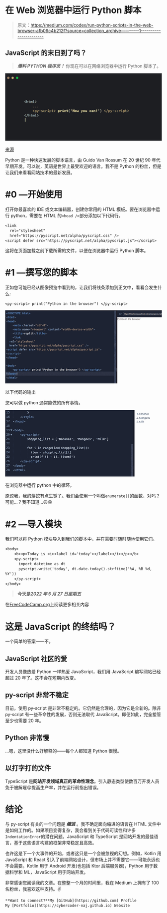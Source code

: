 # 在 Web 浏览器中运行 Python 脚本

> 原文：<https://medium.com/codex/run-python-scripts-in-the-web-browser-afb09c4b212f?source=collection_archive---------1----------------------->

## JavaScript 的末日到了吗？

> ***爆料 PYTHON 程序员！*** 你现在可以在网络浏览器中运行 Python 脚本了。

![](img/2c4c8d1db0617b37b07f16a722e90862.png)

[来源](https://pyscript.net)

Python 是一种快速发展的脚本语言，由 Guido Van Rossum 在 20 世纪 90 年代早期开发。可以说，英语是世界上最受欢迎的语言。我不是 Python 的粉丝，但是让我们来看看网站技术的最新发展。

# #0 —开始使用

打开你最喜欢的 IDE 或文本编辑器，创建你常用的 HTML 模板。要在浏览器中运行 python，需要在 HTML 的`<head />`部分添加以下代码行。

```
<link
  rel="stylesheet"
  href="https://pyscript.net/alpha/pyscript.css" />
<script defer src="https://pyscript.net/alpha/pyscript.js"></script>
```

这将在页面加载之前下载所需的文件，以便在浏览器中运行 Python 脚本。

# #1 —撰写您的脚本

正如您可能已经从图像预览中看到的，让我们将线条添加到正文中，看看会发生什么:

```
<py-script> print("Python in the browser") </py-script>
```

![](img/355b4d314d7410a3d750ddd3d742b6b7.png)

以下代码的输出

您可以做 python 通常能做的所有事情。

![](img/4ddb7a97659b6beae9aeefd39c99be56.png)

在浏览器中运行 python 中的循环。

原谅我，我的蟒蛇有点生锈了。我们会使用一个叫做`enumerate()`的函数，对吗？可能…？我不知道…😖🙃

# #2 —导入模块

我们可以将 Python 模块导入到我们的脚本中，并在需要时随时随地使用它们。

```
<body>
    <b><p>Today is <i><label id='today'></label></i></p></b>
    <py-script>
      import datetime as dt
      pyscript.write('today', dt.date.today().strftime('%A, %B %d, %Y'))
    </py-script>
</body>
```

> **今天是*2022 年 5 月 27 日星期五***

在[FreeCodeCamp.org](https://www.freecodecamp.org/news/pyscript-python-front-end-framework/)上阅读更多相关内容

# 这是 JavaScript 的终结吗？

一个简单的答案——不。

## JavaScript 社区的爱

开发人员像热爱 Python 一样热爱 JavaScript，我们用 JavaScript 编写网站已经超过 20 年了。这不会在短期内改变。

## **py-script 非常不稳定**

目前，使用 py-script 是非常不稳定的。它仍然是合理的，因为它是全新的。除非 py-script 有一些革命性的发展，否则无法取代 JavaScript。即便如此，完全接管至少也需要 20 年。

## Python 非常慢

…嗯，这里没什么好解释的——每个人都知道 Python 很慢。

## 以打字打的文件

TypeScript 是**网站开发领域真正的革命性理念**。引入静态类型使数百万开发人员免于被解雇😜提高生产率，并在运行前指出错误。

# 结论

与 py-script 有关的一个问题是 ***缩进*** 。我不确定面向缩进的语言在 HTML 文件中是如何工作的。如果项目变得复杂，我会看到关于代码可读性和许多`IndentationError`的潜在问题。JavaScript 和 TypeScript 是网站开发的最佳语言，基于这些语言构建的框架非常稳定且高效。

也许这是下一个大事件的开始，或者这只是一个会被忽视的幻想。例如，Kotlin 用 JavaScript 和 React 引入了前端网站设计，但市场上并不需要它——可能永远也不会需要。Kotlin 用于 Android 开发(也包括 Ktor 后端服务器)，Python 用于数据科学和 ML，JavaScript 用于网站开发。

非常感谢您阅读我的文章。在整整一个月的时间里，我在 Medium 上拥有了 100 名粉丝，我喜欢这种支持。✌️

```
**Want to connect?**My [GitHub](https://github.com) Profile
My [Portfolio](https://cybercoder-naj.github.io) Website
```